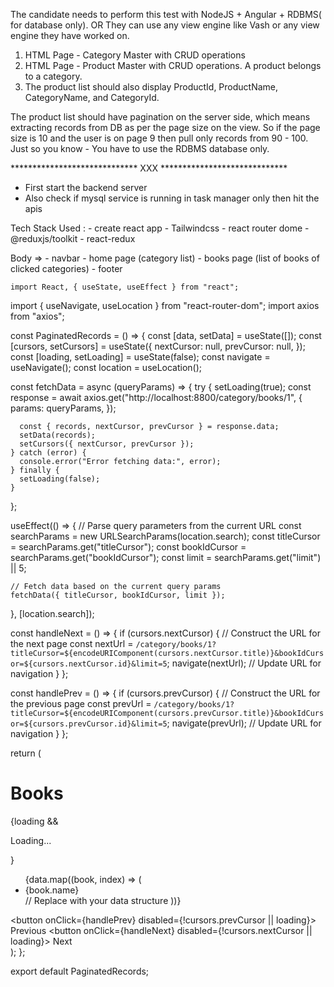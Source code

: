 The candidate needs to perform this test with NodeJS + Angular + RDBMS( for database only).
OR 
They can use any view engine like Vash or any view engine they have worked on.


1. HTML Page - Category Master with CRUD operations
2. HTML Page - Product Master with CRUD operations. A product belongs to a category.
3. The product list should also display ProductId, ProductName, CategoryName, and CategoryId.

The product list should have pagination on the server side, which means extracting records from DB as per the page size on the view.
So if the page size is 10 and the user is on page 9 then pull only records from 90 - 100.
Just so you know - You have to use the RDBMS database only.

***************************** XXX *****************************

- First start the backend server
- Also check if mysql service is running in task manager only then hit the apis

Tech Stack Used :
    - create react app
    - Tailwindcss
    - react router dome
    - @reduxjs/toolkit
    - react-redux


Body =>
    - navbar
    - home page (category list)
        - books page (list of books of clicked categories) 
    - footer

 
    

    import React, { useState, useEffect } from "react";
import { useNavigate, useLocation } from "react-router-dom";
import axios from "axios";

const PaginatedRecords = () => {
  const [data, setData] = useState([]);
  const [cursors, setCursors] = useState({
    nextCursor: null,
    prevCursor: null,
  });
  const [loading, setLoading] = useState(false);
  const navigate = useNavigate();
  const location = useLocation();

  const fetchData = async (queryParams) => {
    try {
      setLoading(true);
      const response = await axios.get("http://localhost:8800/category/books/1", {
        params: queryParams,
      });

      const { records, nextCursor, prevCursor } = response.data;
      setData(records);
      setCursors({ nextCursor, prevCursor });
    } catch (error) {
      console.error("Error fetching data:", error);
    } finally {
      setLoading(false);
    }
  };

  useEffect(() => {
    // Parse query parameters from the current URL
    const searchParams = new URLSearchParams(location.search);
    const titleCursor = searchParams.get("titleCursor");
    const bookIdCursor = searchParams.get("bookIdCursor");
    const limit = searchParams.get("limit") || 5;

    // Fetch data based on the current query params
    fetchData({ titleCursor, bookIdCursor, limit });
  }, [location.search]);

  const handleNext = () => {
    if (cursors.nextCursor) {
      // Construct the URL for the next page
      const nextUrl = `/category/books/1?titleCursor=${encodeURIComponent(cursors.nextCursor.title)}&bookIdCursor=${cursors.nextCursor.id}&limit=5`;
      navigate(nextUrl); // Update URL for navigation
    }
  };

  const handlePrev = () => {
    if (cursors.prevCursor) {
      // Construct the URL for the previous page
      const prevUrl = `/category/books/1?titleCursor=${encodeURIComponent(cursors.prevCursor.title)}&bookIdCursor=${cursors.prevCursor.id}&limit=5`;
      navigate(prevUrl); // Update URL for navigation
    }
  };

  return (
    <div>
      <h1>Books</h1>
      {loading && <p>Loading...</p>}
      <ul>
        {data.map((book, index) => (
          <li key={index}>{book.name}</li> // Replace with your data structure
        ))}
      </ul>
      <button onClick={handlePrev} disabled={!cursors.prevCursor || loading}>
        Previous
      </button>
      <button onClick={handleNext} disabled={!cursors.nextCursor || loading}>
        Next
      </button>
    </div>
  );
};

export default PaginatedRecords;

